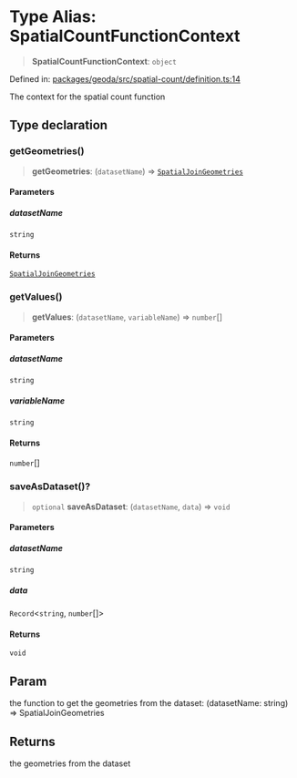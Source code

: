 # Type Alias: SpatialCountFunctionContext

> **SpatialCountFunctionContext**: `object`

Defined in: [packages/geoda/src/spatial-count/definition.ts:14](https://github.com/GeoDaCenter/openassistant/blob/1b6e044b8153114911daa09cb063c51a2d620732/packages/geoda/src/spatial-count/definition.ts#L14)

The context for the spatial count function

## Type declaration

### getGeometries()

> **getGeometries**: (`datasetName`) => [`SpatialJoinGeometries`](SpatialJoinGeometries.md)

#### Parameters

##### datasetName

`string`

#### Returns

[`SpatialJoinGeometries`](SpatialJoinGeometries.md)

### getValues()

> **getValues**: (`datasetName`, `variableName`) => `number`[]

#### Parameters

##### datasetName

`string`

##### variableName

`string`

#### Returns

`number`[]

### saveAsDataset()?

> `optional` **saveAsDataset**: (`datasetName`, `data`) => `void`

#### Parameters

##### datasetName

`string`

##### data

`Record`\<`string`, `number`[]\>

#### Returns

`void`

## Param

the function to get the geometries from the dataset: (datasetName: string) => SpatialJoinGeometries

## Returns

the geometries from the dataset
